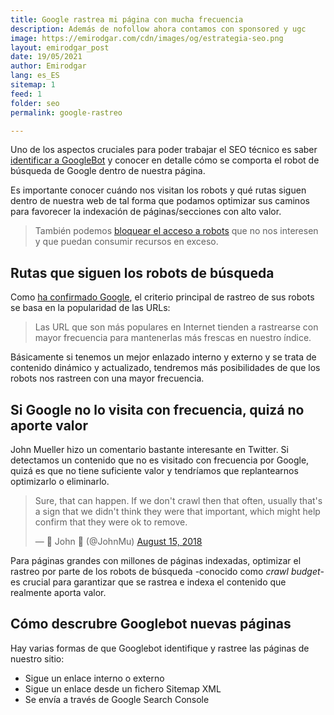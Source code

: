```yaml
---
title: Google rastrea mi página con mucha frecuencia
description: Además de nofollow ahora contamos con sponsored y ugc
image: https://emirodgar.com/cdn/images/og/estrategia-seo.png
layout: emirodgar_post
date: 19/05/2021
author: Emirodgar
lang: es_ES
sitemap: 1
feed: 1
folder: seo
permalink: google-rastreo

--- 
```


Uno de los aspectos cruciales para poder trabajar el SEO técnico es saber [identificar a GoogleBot](https://emirodgar.com/detectar-googlebot) y conocer en detalle cómo se comporta el robot de búsqueda de Google dentro de nuestra página.

Es importante conocer cuándo nos visitan los robots y qué rutas siguen dentro de nuestra web de tal forma que podamos optimizar sus caminos para favorecer la indexación de páginas/secciones con alto valor.

> También podemos [bloquear el acceso a robots](https://emirodgar.com/listado-robots-bloquear) que no nos interesen y que puedan consumir recursos en exceso.

## Rutas que siguen los robots de búsqueda

Como [ha confirmado Google](https://webmasters.googleblog.com/2017/01/what-crawl-budget-means-for-googlebot.html), el criterio principal de rastreo de sus robots se basa en la popularidad de las URLs:

> Las URL que son más populares en Internet tienden a rastrearse con mayor frecuencia para mantenerlas más frescas en nuestro índice.

Básicamente si tenemos un mejor enlazado interno y externo y se trata de contenido dinámico y actualizado, tendremos más posibilidades de que los robots nos rastreen con una mayor frecuencia.

## Si Google no lo visita con frecuencia, quizá no aporte valor

John Mueller hizo un comentario bastante interesante en Twitter. Si detectamos un contenido que no es visitado con frecuencia por Google, quizá es que no tiene suficiente valor y tendríamos que replantearnos optimizarlo o eliminarlo.

<blockquote class="twitter-tweet"><p lang="en" dir="ltr">Sure, that can happen. If we don&#39;t crawl then that often, usually that&#39;s a sign that we didn&#39;t think they were that important, which might help confirm that they were ok to remove.</p>&mdash; 🍌 John 🍌 (@JohnMu) <a href="https://twitter.com/JohnMu/status/1029701659335839744?ref_src=twsrc%5Etfw">August 15, 2018</a></blockquote> <script async src="https://platform.twitter.com/widgets.js" charset="utf-8"></script>

Para páginas grandes con millones de páginas indexadas, optimizar el rastreo por parte de los robots de búsqueda -conocido como *crawl budget*- es crucial para garantizar que se rastrea e indexa el contenido que realmente aporta valor.

## Cómo descrubre Googlebot nuevas páginas

Hay varias formas de que Googlebot identifique y rastree las páginas de nuestro sitio:

 - Sigue un enlace interno o externo
 - Sigue un enlace desde un fichero Sitemap XML
 - Se envía a través de Google Search Console

<!--stackedit_data:
eyJoaXN0b3J5IjpbLTEzNzE1NzA1OTIsMTkzNDQ0NzE0NywtMz
QxMzc1ODc3LDE4NDQzMTQwOTBdfQ==
-->